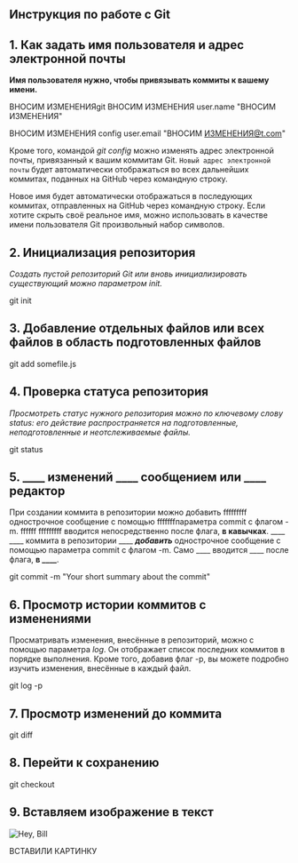 ## Инструкция по работе с Git

## 1. Как задать имя пользователя и адрес электронной почты

**Имя пользователя нужно, чтобы привязывать коммиты к вашему имени.**

ВНОСИМ ИЗМЕНЕНИЯgit ВНОСИМ ИЗМЕНЕНИЯ user.name "ВНОСИМ ИЗМЕНЕНИЯ"

ВНОСИМ ИЗМЕНЕНИЯ config user.email "ВНОСИМ ИЗМЕНЕНИЯ@t.com"

Кроме того, командой *git config* можно изменять адрес электронной почты, привязанный к вашим коммитам Git. `Новый адрес электронной почты` будет автоматически отображаться во всех дальнейших коммитах, поданных на GitHub через командную строку. 

Новое имя будет автоматически отображаться в последующих коммитах, отправленных на GitHub через командную строку. Если хотите скрыть своё реальное имя, можно использовать в качестве имени пользователя Git произвольный набор символов.

## 2. Инициализация репозитория

*Создать пустой репозиторий Git или вновь инициализировать существующий можно параметром init.*

git init

## 3. Добавление отдельных файлов или всех файлов в область подготовленных файлов

git add somefile.js

## 4. Проверка статуса репозитория

*Просмотреть статус нужного репозитория можно по ключевому слову status: его действие распространяется на подготовленные, неподготовленные и неотслеживаемые файлы.*

git status

## 5. ____ изменений ____ сообщением или ____ редактор

При создании коммита в репозитории можно добавить fffffffff однострочное сообщение с помощью fffffffпараметра commit с флагом -m. ffffff fffffffff вводится непосредственно после флага, **в кавычках**.
____ ____ коммита в репозитории ____ _________________________________________________________добавить_________________________________________________________ однострочное сообщение с помощью параметра commit с флагом -m. Само ____ вводится ____ после флага, **в ____**.

git commit -m "Your short summary about the commit"

## 6. Просмотр истории коммитов с изменениями

Просматривать изменения, внесённые в репозиторий, можно с помощью параметра *log*. Он отображает список последних коммитов в порядке выполнения. Кроме того, добавив флаг -p, вы можете подробно изучить изменения, внесённые в каждый файл.

git log -p

## 7. Просмотр изменений до коммита

git diff

## 8. Перейти к сохранению

git checkout

## 9. Вставляем изображение в текст

![Hey, Bill](cat1.jpg)

ВСТАВИЛИ КАРТИНКУ

